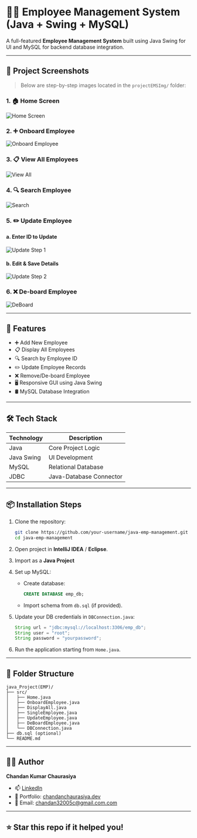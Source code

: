 # 🧑‍💼 Employee Management System (Java + Swing + MySQL)

A full-featured **Employee Management System** built using Java Swing for UI and MySQL for backend database integration.

---

## 📸 Project Screenshots

> Below are step-by-step images located in the `projectEMSImg/` folder:

### 1. 🏠 Home Screen  
![Home Screen]()

### 2. ➕ Onboard Employee  
![Onboard Employee]()

### 3. 📋 View All Employees  
![View All]()

### 4. 🔍 Search Employee  
![Search]()

### 5. ✏️ Update Employee  
#### a. Enter ID to Update  
![Update Step 1]()  
#### b. Edit & Save Details  
![Update Step 2]()

### 6. ❌ De-board Employee  
![DeBoard]()

---
## 🚀 Features

- ➕ Add New Employee  
- 📋 Display All Employees  
- 🔍 Search by Employee ID  
- ✏️ Update Employee Records  
- ❌ Remove/De-board Employee  
- 🖥️ Responsive GUI using Java Swing  
- 🛢️ MySQL Database Integration  

---

## 🛠 Tech Stack

| Technology | Description              |
|------------|--------------------------|
| Java       | Core Project Logic       |
| Java Swing | UI Development           |
| MySQL      | Relational Database      |
| JDBC       | Java-Database Connector  |

---

## 📦 Installation Steps

1. Clone the repository:
   ```bash
   git clone https://github.com/your-username/java-emp-management.git
   cd java-emp-management
   ```

2. Open project in **IntelliJ IDEA** / **Eclipse**.

3. Import as a **Java Project**

4. Set up MySQL:
   - Create database:
     ```sql
     CREATE DATABASE emp_db;
     ```
   - Import schema from `db.sql` (if provided).

5. Update your DB credentials in `DBConnection.java`:
   ```java
   String url = "jdbc:mysql://localhost:3306/emp_db";
   String user = "root";
   String password = "yourpassword";
   ```

6. Run the application starting from `Home.java`.

---

## 📁 Folder Structure

```
java_Project(EMP)/
├── src/
│   ├── Home.java
│   ├── OnboardEmployee.java
│   ├── DisplayAll.java
│   ├── SingleEmployee.java
│   ├── UpdateEmployee.java
│   ├── DeBoardEmployee.java
│   └── DBConnection.java
├── db.sql (optional)
└── README.md
```

---

## 🙋‍♂️ Author

**Chandan Kumar Chaurasiya**

- 📫 [LinkedIn](https://www.linkedin.com/in/chandan2004)
- 💼 Portfolio: [chandanchaurasiya.dev](https://chandan-portfolio-tau.vercel.app/)
- 📧 Email: chandan32005c@gmail.com.com

---

## ⭐ Star this repo if it helped you!

